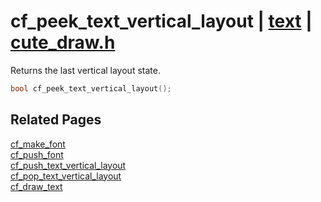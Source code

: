 # cf_peek_text_vertical_layout | [text](https://github.com/RandyGaul/cute_framework/blob/master/docs/text_readme.md) | [cute_draw.h](https://github.com/RandyGaul/cute_framework/blob/master/include/cute_draw.h)

Returns the last vertical layout state.

```cpp
bool cf_peek_text_vertical_layout();
```

## Related Pages

[cf_make_font](https://github.com/RandyGaul/cute_framework/blob/master/docs/text/cf_make_font.md)  
[cf_push_font](https://github.com/RandyGaul/cute_framework/blob/master/docs/text/cf_push_font.md)  
[cf_push_text_vertical_layout](https://github.com/RandyGaul/cute_framework/blob/master/docs/text/cf_push_text_vertical_layout.md)  
[cf_pop_text_vertical_layout](https://github.com/RandyGaul/cute_framework/blob/master/docs/text/cf_pop_text_vertical_layout.md)  
[cf_draw_text](https://github.com/RandyGaul/cute_framework/blob/master/docs/text/cf_draw_text.md)  
